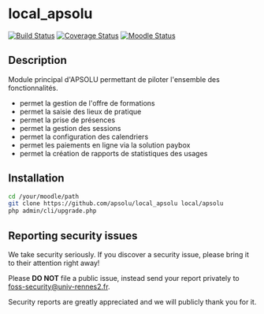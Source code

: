 # local_apsolu

[![Build Status](https://travis-ci.org/apsolu/local_apsolu.svg?branch=master)](https://travis-ci.org/apsolu/local_apsolu)
[![Coverage Status](https://coveralls.io/repos/github/apsolu/local_apsolu/badge.svg?branch=master)](https://coveralls.io/github/apsolu/local_apsolu?branch=master)
[![Moodle Status](https://img.shields.io/badge/moodle-4.0-blue)](https://moodle.org)


## Description

Module principal d'APSOLU permettant de piloter l'ensemble des fonctionnalités.

* permet la gestion de l'offre de formations
* permet la saisie des lieux de pratique
* permet la prise de présences
* permet la gestion des sessions
* permet la configuration des calendriers
* permet les paiements en ligne via la solution paybox
* permet la création de rapports de statistiques des usages


## Installation

```bash
cd /your/moodle/path
git clone https://github.com/apsolu/local_apsolu local/apsolu
php admin/cli/upgrade.php
```


## Reporting security issues

We take security seriously. If you discover a security issue, please bring it
to their attention right away!

Please **DO NOT** file a public issue, instead send your report privately to
[foss-security@univ-rennes2.fr](mailto:foss-security@univ-rennes2.fr).

Security reports are greatly appreciated and we will publicly thank you for it.
